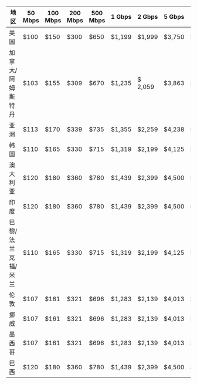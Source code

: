 

|地区|50 Mbps|100 Mbps|200 Mbps|500 Mbps|1 Gbps |2 Gbps |5 Gbps |10 Gbps|
|----|----|----|----|----|----|----|----|----|
|美国 |$100 |$150 |$300 |$650 |$1,199 |$1,999 |$3,750 |$4,999|
|加拿大/阿姆斯特丹 |$103 |$155 |$309 |$670 |$1,235 |$ 2,059 |$3,863 |$5,149|
|亚洲 |$113 |$170 |$339 |$735 |$1,355 |$2,259 |$4,238 |$5,649|
|韩国 |$110 |$165 |$330 |$715 |$1,319 |$2,199 |$4,125 |$5,499|
|澳大利亚 |$120 |$180 |$360 |$780 |$1,439 |$2,399 |$4,500|$5,999|
|印度 |$120 |$180 |$360 |$780 |$1,439 |$2,399 |$4,500|$5,999|
|巴黎/法兰克福/米兰 |$110 |$165 |$330 |$715 |$1,319 |$2,199 |$4,125 |$5,499|
|伦敦 |$107 |$161 |$321 |$696 |$1,283 |$2,139 |$4,013 |$5,349|
|挪威 |$107 |$161 |$321 |$696 |$1,283 |$2,139 |$4,013 |$5,349|
|墨西哥|$107 |$161 |$321 |$696 |$1,283 |$2,139 |$4,013 |$5,349|
|巴西 |$120 |$180 |$360 |$780 |$1,439 |$2,399 |$4,500|$5,999|
